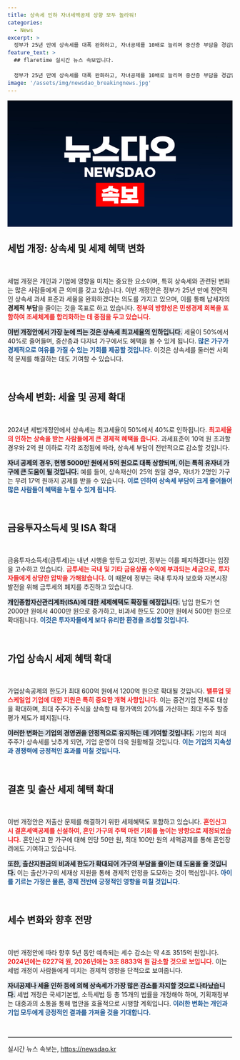 ```yaml
---
title: 상속세 인하 자녀세액공제 상향 모두 놀라워!
categories:
  - News
excerpt: >
  정부가 25년 만에 상속세를 대폭 완화하고, 자녀공제를 10배로 늘리며 중산층 부담을 경감합니다. 금투세 폐지와 가업상속공제 확대 등 민생경제 회복을 위한 다양한 세제개편안이 발표되어 큰 화제를 모으고 있습니다!
feature_text: >
  ## flaretime 실시간 뉴스 속보입니다.

  정부가 25년 만에 상속세를 대폭 완화하고, 자녀공제를 10배로 늘리며 중산층 부담을 경감합니다. 금투세 폐지와 가업상속공제 확대 등 민생경제 회복을 위한 다양한 세제개편안이 발표되어 큰 화제를 모으고 있습니다!
image: '/assets/img/newsdao_breakingnews.jpg'
---
```


<p><img src="/assets/img/newsdao_breakingnews.jpg" alt="flaretime 속보" /></p>

<h2 data-ke-size="size26">세법 개정: 상속세 및 세제 혜택 변화</h2>

<p data-ke-size="size16">&nbsp;</p>

<p>세법 개정은 개인과 기업에 영향을 미치는 중요한 요소이며, 특히 상속세와 관련된 변화는 많은 사람들에게 큰 의미를 갖고 있습니다. 이번 개정안은 정부가 25년 만에 전면적인 상속세 과세 표준과 세율을 완화하겠다는 의도를 가지고 있으며, 이를 통해 납세자의 <strong>경제적 부담</strong>을 줄이는 것을 목표로 하고 있습니다. <b><span style="color: #ee2323;">정부의 방향성은 민생경제 회복을 포함하여 조세체계를 합리화하는 데 중점을 두고 있습니다.</span></b> </p>

<p><b><span style="background-color: #21538527;">이번 개정안에서 가장 눈에 띄는 것은 상속세 최고세율의 인하입니다.</span></b> 세율이 50%에서 40%로 줄어들며, 중산층과 다자녀 가구에서도 혜택을 볼 수 있게 됩니다. <b><span style="color: #1a5490;">많은 가구가 경제적으로 여유를 가질 수 있는 기회를 제공할 것입니다.</span></b> 이것은 상속세를 둘러싼 사회적 문제를 해결하는 데도 기여할 수 있습니다. </p>

<p data-ke-size="size16">&nbsp;</p>

<h2 data-ke-size="size26">상속세 변화: 세율 및 공제 확대</h2>

<p data-ke-size="size16">&nbsp;</p>

<p>2024년 세법개정안에서 상속세는 최고세율이 50%에서 40%로 인하됩니다. <b><span style="color: #ee2323;">최고세율의 인하는 상속을 받는 사람들에게 큰 경제적 혜택을 줍니다.</span></b> 과세표준이 10억 원 초과할 경우와 2억 원 이하로 각각 조정됨에 따라, 상속세 부담이 전반적으로 감소할 것입니다. </p>

<p><b><span style="background-color: #21538527;">자녀 공제의 경우, 현행 5000만 원에서 5억 원으로 대폭 상향되며, 이는 특히 유자녀 가구에 큰 도움이 될 것입니다.</span></b> 예를 들어, 상속재산이 25억 원일 경우, 자녀가 2명인 가구는 무려 17억 원까지 공제를 받을 수 있습니다. <b><span style="color: #1a5490;">이로 인하여 상속세 부담이 크게 줄어들어 많은 사람들이 혜택을 누릴 수 있게 됩니다.</span></b> </p>

<p data-ke-size="size16">&nbsp;</p>

<h2 data-ke-size="size26">금융투자소득세 및 ISA 확대</h2>

<p data-ke-size="size16">&nbsp;</p>

<p>금융투자소득세(금투세)는 내년 시행을 앞두고 있지만, 정부는 이를 폐지하겠다는 입장을 고수하고 있습니다. <b><span style="color: #ee2323;">금투세는 국내 및 기타 금융상품 수익에 부과되는 세금으로, 투자자들에게 상당한 압박을 가해왔습니다.</span></b> 이 때문에 정부는 국내 투자자 보호와 자본시장 발전을 위해 금투세의 폐지를 추진하고 있습니다. </p>

<p><b><span style="background-color: #21538527;">개인종합자산관리계좌(ISA)에 대한 세제혜택도 확장될 예정입니다.</span></b> 납입 한도가 연 2000만 원에서 4000만 원으로 증가하고, 비과세 한도도 200만 원에서 500만 원으로 확대됩니다. <b><span style="color: #1a5490;">이것은 투자자들에게 보다 유리한 환경을 조성할 것입니다.</span></b></p>

<p data-ke-size="size16">&nbsp;</p>

<h2 data-ke-size="size26">가업 상속시 세제 혜택 확대</h2>

<p data-ke-size="size16">&nbsp;</p>

<p>가업상속공제의 한도가 최대 600억 원에서 1200억 원으로 확대될 것입니다. <b><span style="color: #ee2323;">밸류업 및 스케일업 기업에 대한 지원은 특히 중요한 개혁 사항입니다.</span></b> 이는 중견기업 전체로 대상을 확대하며, 최대 주주가 주식을 상속할 때 평가액의 20%를 가산하는 최대 주주 할증평가 제도가 폐지됩니다. </p>

<p><b><span style="background-color: #21538527;">이러한 변화는 기업의 경영권을 안정적으로 유지하는 데 기여할 것입니다.</span></b> 기업의 최대 주주가 상속세를 낮추게 되면, 기업 운영이 더욱 원활해질 것입니다. <b><span style="color: #1a5490;">이는 기업의 지속성과 경쟁력에 긍정적인 효과를 미칠 것입니다.</span></b></p>

<p data-ke-size="size16">&nbsp;</p>

<h2 data-ke-size="size26">결혼 및 출산 세제 혜택 확대</h2>

<p data-ke-size="size16">&nbsp;</p>

<p>이번 개정안은 저출산 문제를 해결하기 위한 세제혜택도 포함하고 있습니다. <b><span style="color: #ee2323;">혼인신고 시 결혼세액공제를 신설하여, 혼인 가구의 주택 마련 기회를 높이는 방향으로 제정되었습니다.</span></b> 혼인신고 한 가구에 대해 인당 50만 원, 최대 100만 원의 세액공제를 통해 혼인장려에도 기여하고 있습니다. </p>

<p><b><span style="background-color: #21538527;">또한, 출산지원금의 비과세 한도가 확대되어 가구의 부담을 줄이는 데 도움을 줄 것입니다.</span></b> 이는 출산가구의 세재상 지원을 통해 경제적 안정을 도모하는 것이 핵심입니다. <b><span style="color: #1a5490;">아이를 기르는 가정은 물론, 경제 전반에 긍정적인 영향을 미칠 것입니다.</span></b></p>

<p data-ke-size="size16">&nbsp;</p>

<h2 data-ke-size="size26">세수 변화와 향후 전망</h2>

<p data-ke-size="size16">&nbsp;</p>

<p>이번 개정안에 따라 향후 5년 동안 예측되는 세수 감소는 약 4조 3515억 원입니다. <b><span style="color: #ee2323;">2024년에는 6227억 원, 2026년에는 3조 8833억 원 감소할 것으로 보입니다.</span></b> 이는 세법 개정이 사람들에게 미치는 경제적 영향을 단적으로 보여줍니다. </p>

<p><b><span style="background-color: #21538527;">자녀공제나 세율 인하 등에 의해 상속세가 가장 많은 감소를 차지할 것으로 나타났습니다.</span></b> 세법 개정은 국세기본법, 소득세법 등 총 15개의 법률을 개정해야 하며, 기획재정부는 대중과의 소통을 통해 법안을 효율적으로 시행할 계획입니다. <b><span style="color: #1a5490;">이러한 변화는 개인과 기업 모두에게 긍정적인 결과를 가져올 것을 기대합니다.</span></b></p>

<p data-ke-size="size16">&nbsp;</p>

<hr style="border: 1px solid #eee;"/>
실시간 뉴스 속보는, <a href="https://newsdao.kr" rel="dofollow">https://newsdao.kr</a>


